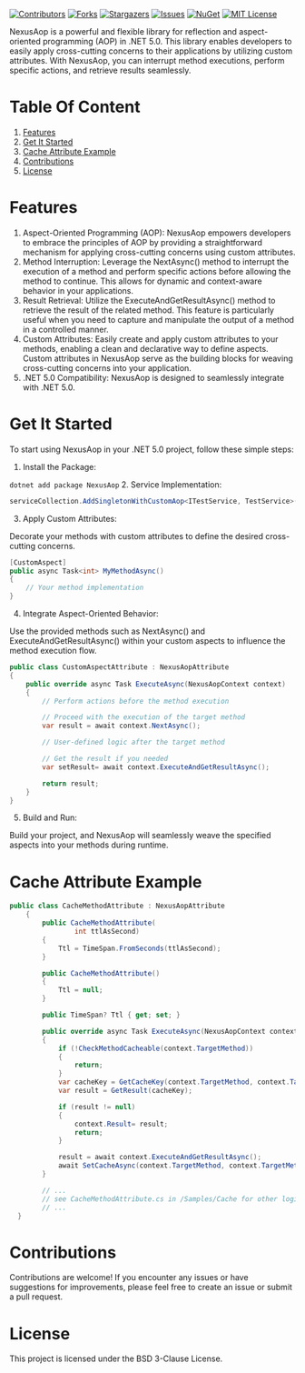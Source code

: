 <!-- PROJECT SHIELDS -->
[![Contributors][contributors-shield]][contributors-url]
[![Forks][forks-shield]][forks-url]
[![Stargazers][stars-shield]][stars-url]
[![Issues][issues-shield]][issues-url]
[![NuGet][nuget-shield]][nuget-url]
[![MIT License][license-shield]][license-url]

NexusAop is a powerful and flexible library for reflection and aspect-oriented programming (AOP) in .NET 5.0. This library enables developers to easily apply cross-cutting concerns to their applications by utilizing custom attributes. With NexusAop, you can interrupt method executions, perform specific actions, and retrieve results seamlessly.


# Table Of Content
1. [Features](#features)
2. [Get It Started](#get-it-started)
3. [Cache Attribute Example](#cache-example)
4. [Contributions](#contributions)
5. [License](#license)
      
# Features
1. Aspect-Oriented Programming (AOP): 
NexusAop empowers developers to embrace the principles of AOP by providing a straightforward mechanism for applying cross-cutting concerns using custom attributes.
2. Method Interruption: 
Leverage the NextAsync() method to interrupt the execution of a method and perform specific actions before allowing the method to continue. This allows for dynamic and context-aware behavior in your applications.
3. Result Retrieval: 
Utilize the ExecuteAndGetResultAsync() method to retrieve the result of the related method. This feature is particularly useful when you need to capture and manipulate the output of a method in a controlled manner. 
4. Custom Attributes: 
Easily create and apply custom attributes to your methods, enabling a clean and declarative way to define aspects. Custom attributes in NexusAop serve as the building blocks for weaving cross-cutting concerns into your application.
5. .NET 5.0 Compatibility: 
NexusAop is designed to seamlessly integrate with .NET 5.0.

# Get It Started 
To start using NexusAop in your .NET 5.0 project, follow these simple steps:

1. Install the Package:

` dotnet add package NexusAop `
2. Service Implementation:

```csharp
serviceCollection.AddSingletonWithCustomAop<ITestService, TestService>();
```
3. Apply Custom Attributes:

Decorate your methods with custom attributes to define the desired cross-cutting concerns.
```csharp
[CustomAspect]
public async Task<int> MyMethodAsync()
{
    // Your method implementation
}
```
4. Integrate Aspect-Oriented Behavior: 

Use the provided methods such as NextAsync() and ExecuteAndGetResultAsync() within your custom aspects to influence the method execution flow.

```csharp
public class CustomAspectAttribute : NexusAopAttribute
{
    public override async Task ExecuteAsync(NexusAopContext context)
    {
        // Perform actions before the method execution

        // Proceed with the execution of the target method
        var result = await context.NextAsync();

        // User-defined logic after the target method

        // Get the result if you needed
        var setResult= await context.ExecuteAndGetResultAsync();

        return result;
    }
}
```
5. Build and Run: 

Build your project, and NexusAop will seamlessly weave the specified aspects into your methods during runtime.
# Cache Attribute Example
```csharp
public class CacheMethodAttribute : NexusAopAttribute
    {
        public CacheMethodAttribute(
                int ttlAsSecond)
        {
            Ttl = TimeSpan.FromSeconds(ttlAsSecond);
        }

        public CacheMethodAttribute()
        {
            Ttl = null;
        }

        public TimeSpan? Ttl { get; set; }

        public override async Task ExecuteAsync(NexusAopContext context)
        {
            if (!CheckMethodCacheable(context.TargetMethod))
            {
                return;
            }
            var cacheKey = GetCacheKey(context.TargetMethod, context.TargetMethodsArgs);
            var result = GetResult(cacheKey);

            if (result != null)
            {
                context.Result= result;
                return;
            }

            result = await context.ExecuteAndGetResultAsync();
            await SetCacheAsync(context.TargetMethod, context.TargetMethodsArgs,result);
        }

        // ...
        // see CacheMethodAttribute.cs in /Samples/Cache for other logics
        // ...
  }
```
# Contributions
Contributions are welcome! If you encounter any issues or have suggestions for improvements, please feel free to create an issue or submit a pull request.

# License
This project is licensed under the BSD 3-Clause License.

<!-- MARKDOWN LINKS & IMAGES -->
[contributors-shield]: https://img.shields.io/github/contributors/adessoTurkey-dotNET/NexusAop.svg?style=for-the-badge
[contributors-url]: https://github.com/adessoTurkey-dotNET/NexusAop/graphs/contributors
[forks-shield]: https://img.shields.io/github/forks/adessoTurkey-dotNET/NexusAop.svg?style=for-the-badge
[forks-url]: https://github.com/adessoTurkey-dotNET/NexusAop/network/members
[stars-shield]: https://img.shields.io/github/stars/adessoTurkey-dotNET/NexusAop.svg?style=for-the-badge
[stars-url]: https://github.com/adessoTurkey-dotNET/NexusAop/stargazers
[issues-shield]: https://img.shields.io/github/issues/adessoTurkey-dotNET/NexusAop.svg?style=for-the-badge
[issues-url]: https://github.com/adessoTurkey-dotNET/NexusAop/issues
[license-shield]: https://img.shields.io/github/license/adessoTurkey-dotNET/NexusAop.svg?style=for-the-badge
[license-url]: https://github.com/adessoTurkey-dotNET/NexusAop/blob/main/LICENSE
[.Net]: https://img.shields.io/badge/.NET-5C2D91?style=for-the-badge&logo=.net&logoColor=white
[.Net-shield]: https://img.shields.io/badge/.NET-5C2D91?
[nuget-shield]: https://img.shields.io/nuget/v/NexusAop?style=for-the-badge
[nuget-url]: https://www.nuget.org/packages/NexusAop
